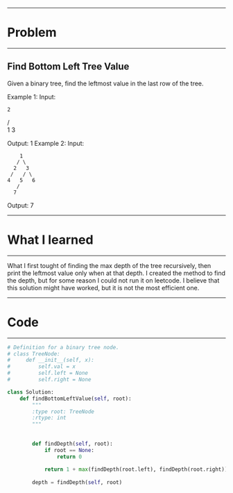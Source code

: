 ***
# Problem
***

## Find Bottom Left Tree Value

Given a binary tree, find the leftmost value in the last row of the tree.

Example 1:
Input:

    2
   / \
  1   3

Output:
1
Example 2: 
Input:

        1
       / \
      2   3
     /   / \
    4   5   6
       /
      7

Output:
7
***
# What I learned
***
What I first tought of finding the max depth of the tree recursively, then print the leftmost value only when at that depth. I created the method to find the depth, but for some reason I could not run it on leetcode. I believe that this solution might have worked, but it is not the most efficient one. 

   
***
# Code
***

```python
# Definition for a binary tree node.
# class TreeNode:
#     def __init__(self, x):
#         self.val = x
#         self.left = None
#         self.right = None

class Solution:
    def findBottomLeftValue(self, root):
        """
        :type root: TreeNode
        :rtype: int
        """
     
        
        def findDepth(self, root):
            if root == None:
                return 0
            
            return 1 + max(findDepth(root.left), findDepth(root.right))
        
        depth = findDepth(self, root)
        
        
```

    

